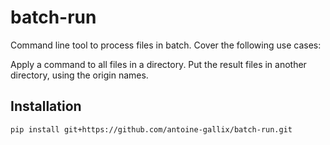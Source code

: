 # batch-run

Command line tool to process files in batch. Cover the following use cases:

Apply a command to all files in a directory. Put the result files in another directory, using the origin names.

## Installation

`pip install git+https://github.com/antoine-gallix/batch-run.git`